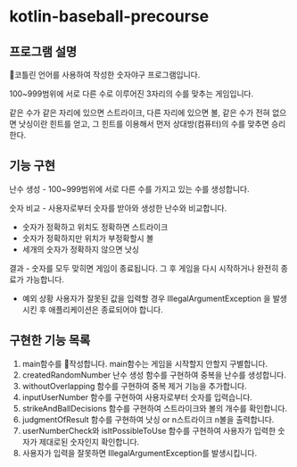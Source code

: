 # kotlin-baseball-precourse

## 프로그램 설명
코틀린 언어를 사용하여 작성한 숫자야구 프로그램입니다.

100~999범위에 서로 다른 수로 이루어진 3자리의 수를 맞추는 게임입니다.

같은 수가 같은 자리에 있으면 스트라이크, 다른 자리에 있으면 볼, 같은 수가 전혀 없으면 낫싱이란 힌트를 얻고, 그 힌트를 이용해서 먼저 상대방(컴퓨터)의
수를 맞추면 승리한다.

## 기능 구현

난수 생성 - 100~999범위에 서로 다른 수를 가지고 있는 수를 생성합니다.

숫자 비교 - 사용자로부터 숫자를 받아와 생성한 난수와 비교합니다.
- 숫자가 정확하고 위치도 정확하면 스트라이크
- 숫자가 정확하지만 위치가 부정확할시 볼
- 세개의 숫자가 정확하지 않으면 낫싱

결과 - 숫자를 모두 맞히면 게임이 종료됩니다. 그 후 게임을 다시 시작하거나 완전히 종료가 가능합니다.

- 예외 상황
  사용자가 잘못된 값을 입력할 경우 IllegalArgumentException 을 발생시킨 후 애플리케이션은 종료되어야 합니다.


## 구현한 기능 목록
1. main함수를 작성합니다. main함수는 게임을 시작할지 안할지 구별합니다.
2. createdRandomNumber 난수 생성 함수를 구현하여 중복을 난수를 생성합니다.
3. withoutOverlapping 함수를 구현하여 중복 제거 기능을 추가합니다.
3. inputUserNumber 함수를 구현하여 사용자로부터 숫자를 입력습니다.
4. strikeAndBallDecisions 함수를 구현하여  스트라이크와 볼의 개수를 확인합니다.
5. judgmentOfResult 함수를 구현하여 낫싱 or n스트라이크 n볼을 출력합니다.
6. userNumberCheck와 isItPossibleToUse 함수를 구현하여 사용자가 입력한 숫자가 제대로된 숫자인지 확인합니다.
7. 사용자가 입력을 잘못하면 IllegalArgumentException를 발생시킵니다. 
